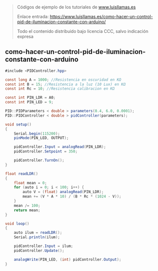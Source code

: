 > Códigos de ejemplo de los tutoriales de www.luisllamas.es
>
> Enlace entrada: https://www.luisllamas.es/como-hacer-un-control-pid-de-iluminacion-constante-con-arduino/
>
> Todo el contenido distribuido bajo licencia CCC, salvo indicación expresa

## como-hacer-un-control-pid-de-iluminacion-constante-con-arduino
```csharp
#include <PIDController.hpp>

const long A = 1000; //Resistencia en oscuridad en KΩ
const int B = 15; //Resistencia a la luz (10 Lux) en KΩ
const int Rc = 10; //Resistencia calibracion en KΩ

const int PIN_LDR = A0;
const int PIN_LED = 9;

PID::PIDParameters < double > parameters(0.4, 6.0, 0.0001);
PID::PIDController < double > pidController(parameters);

void setup()
{
    Serial.begin(115200);
    pinMode(PIN_LED, OUTPUT);

    pidController.Input = analogRead(PIN_LDR);
    pidController.Setpoint = 350;

    pidController.TurnOn();
}

float readLDR()
{
    float mean = 0;
    for (auto i = 0; i < 100; i++) {
        auto V = (float) analogRead(PIN_LDR);
        mean += (V * A * 10) / (B * Rc * (1024 - V));
    }
    mean /= 100;
    return mean;
}

void loop() 
{
    auto ilum = readLDR();
    Serial.println(ilum);

    pidController.Input = ilum;
    pidController.Update();

    analogWrite(PIN_LED, (int) pidController.Output);
}
```


